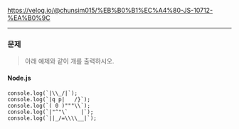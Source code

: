 https://velog.io/@chunsim015/%EB%B0%B1%EC%A4%80-JS-10712-%EA%B0%9C

---

### 문제

> 아래 예제와 같이 개를 출력하시오.

#### Node.js

```
console.log(`|\\_/|`);
console.log(`|q p|   /}`);
console.log(`( 0 )"""\\`);
console.log(`|"^"\`    |`);
console.log(`||_/=\\\\__|`);
```
